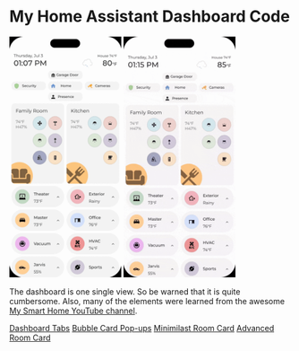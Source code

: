# My Home Assistant Dashboard Code
<div>
  <img src="https://github.com/e1miran/HA-Mobile-Dash/blob/main/images/2_dashboard.gif" alt="dashboard 1" width="200"/>
  <img src="https://github.com/e1miran/HA-Mobile-Dash/blob/main/images/1_dashboard.gif" alt="dashboard 2" width="200"/>
</div>
<p>
  The dashboard is one single view. So be warned that it is quite cumbersome. Also, many of the elements were learned from the awesome <a href="https://www.youtube.com/@My_Smart_Home">My Smart Home YouTube channel</a>.  
</p>
<p>
  <a href="https://youtu.be/pQkOaH44Dzo?si=Q57UTvieT67fibX5">Dashboard Tabs</a>
  <a href="https://youtu.be/Kk8m2mfJen8?si=lEmYWcwc6l76pxyS">Bubble Card Pop-ups</a>
  <a href="https://youtu.be/xiPfEdQ8A08?si=wAHKOuos8E5m5RC2">Minimilast Room Card</a>
  <a href="https://youtu.be/_ND-Ba5sS7c?si=enS-tSlvEHYA1Ql4">Advanced Room Card</a>
</p>
